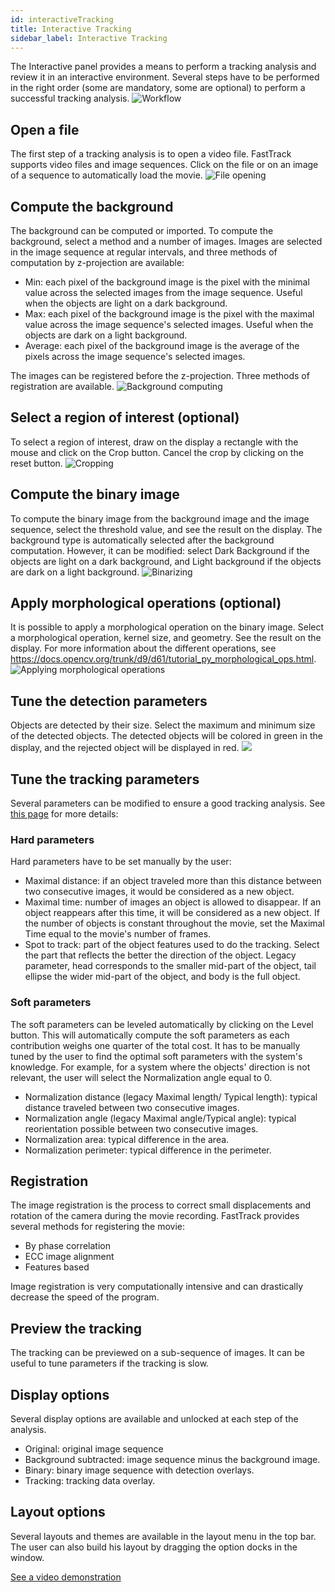 ```yaml
---
id: interactiveTracking
title: Interactive Tracking
sidebar_label: Interactive Tracking
---
```


The Interactive panel provides a means to perform a tracking analysis and review it in an interactive environment.
Several steps have to be performed in the right order (some are mandatory, some are optional) to perform a successful tracking analysis.
![Workflow](assets/interactive_workflow.svg)

## Open a file
The first step of a tracking analysis is to open a video file. FastTrack supports video files and image sequences. Click on the file or on an image of a sequence to automatically load the movie.
![File opening](assets/interactive_open.gif)

## Compute the background
The background can be computed or imported. To compute the background, select a method and a number of images. Images are selected in the image sequence at regular intervals, and three methods of computation by z-projection are available: 

* Min: each pixel of the background image is the pixel with the minimal value across the selected images from the image sequence. Useful when the objects are light on a dark background.
* Max: each pixel of the background image is the pixel with the maximal value across the image sequence's selected images. Useful when the objects are dark on a light background.
* Average: each pixel of the background image is the average of the pixels across the image sequence's selected images.

The images can be registered before the z-projection. Three methods of registration are available.
![Background computing](assets/interactive_back.gif)

## Select a region of interest (optional)
To select a region of interest, draw on the display a rectangle with the mouse and click on the Crop button. Cancel the crop by clicking on the reset button.
![Cropping](assets/interactive_crop.gif)

## Compute the binary image
To compute the binary image from the background image and the image sequence, select the threshold value, and see the result on the display. The background type is automatically selected after the background computation. However, it can be modified: select Dark Background if the objects are light on a dark background, and Light background if the objects are dark on a light background.
![Binarizing](assets/interactive_thresh.gif)

## Apply morphological operations (optional)
It is possible to apply a morphological operation on the binary image. Select a morphological operation, kernel size, and geometry. See the result on the display. For more information about the different operations, see https://docs.opencv.org/trunk/d9/d61/tutorial_py_morphological_ops.html.
![Applying morphological operations](assets/interactive_morph.gif)

## Tune the detection parameters
Objects are detected by their size. Select the maximum and minimum size of the detected objects. The detected objects will be colored in green in the display, and the rejected object will be displayed in red.
![](assets/interactive_detec.gif)

## Tune the tracking parameters
Several parameters can be modified to ensure a good tracking analysis. See [this page](http://www.fasttrack.sh/UserManual/docs/trackingParameters/) for more details:

### Hard parameters

Hard parameters have to be set manually by the user:

* Maximal distance: if an object traveled more than this distance between two consecutive images, it would be considered as a new object.
* Maximal time: number of images an object is allowed to disappear. If an object reappears after this time, it will be considered as a new object. If the number of objects is constant throughout the movie, set the Maximal Time equal to the movie's number of frames.
* Spot to track: part of the object features used to do the tracking. Select the part that reflects the better the direction of the object. Legacy parameter, head corresponds to the smaller mid-part of the object, tail ellipse the wider mid-part of the object, and body is the full object.

### Soft parameters

The soft parameters can be leveled automatically by clicking on the Level button. This will automatically compute the soft parameters as each contribution weighs one quarter of the total cost. It has to be manually tuned by the user to find the optimal soft parameters with the system's knowledge. For example, for a system where the objects' direction is not relevant, the user will select the Normalization angle equal to 0.

* Normalization distance (legacy Maximal length/ Typical length): typical distance traveled between two consecutive images.
* Normalization angle (legacy Maximal angle/Typical angle): typical reorientation possible between two consecutive images.
* Normalization area: typical difference in the area.
* Normalization perimeter: typical difference in the perimeter.

## Registration
The image registration is the process to correct small displacements and rotation of the camera during the movie recording. FastTrack provides several methods for registering the movie: 

* By phase correlation
* ECC image alignment
* Features based

Image registration is very computationally intensive and can drastically decrease the speed of the program.


## Preview the tracking
The tracking can be previewed on a sub-sequence of images. It can be useful to tune parameters if the tracking is slow.

## Display options
Several display options are available and unlocked at each step of the analysis.

* Original: original image sequence
* Background subtracted: image sequence minus the background image.
* Binary: binary image sequence with detection overlays.
* Tracking: tracking data overlay. 

## Layout options
Several layouts and themes are available in the layout menu in the top bar. The user can also build his layout by dragging the option docks in the window.

[See a video demonstration](https://www.youtube.com/watch?v=grxAAX0J6CQ&feature=youtu.be)
